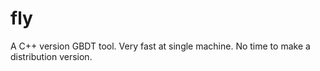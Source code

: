 # fly
A C++ version GBDT tool. Very fast at single machine. No time to make a distribution version.
